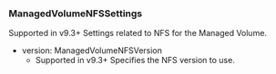 ### ManagedVolumeNFSSettings
Supported in v9.3+
  Settings related to NFS for the Managed Volume.

- version: ManagedVolumeNFSVersion
  - Supported in v9.3+
  Specifies the NFS version to use.
